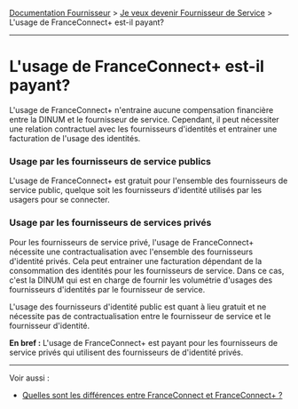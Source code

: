 [Documentation Fournisseur](../README.md) > [Je veux devenir Fournisseur de Service](../README.md#je-veux-devenir-fournisseur-de-service) > L'usage de FranceConnect+ est-il payant?

---

# L'usage de FranceConnect+ est-il payant?

L'usage de FranceConnect+ n'entraine aucune compensation financière entre la DINUM et le fournisseur de service. Cependant, il peut nécessiter une relation contractuel avec les fournisseurs d'identités et entrainer une facturation de l'usage des identités. 

### Usage par les fournisseurs de service publics

L'usage de FranceConnect+ est gratuit pour l'ensemble des fournisseurs de service public, quelque soit les fournisseurs d'identité utilisés par les usagers pour se connecter. 

### Usage par les fournisseurs de services privés

Pour les fournisseurs de service privé, l'usage de FranceConnect+ nécessite une contractualisation avec l'ensemble des fournisseurs d'identité privés. Cela peut entrainer une facturation dépendant de la consommation des identités pour les fournisseurs de service. Dans ce cas, c'est la DINUM qui est en charge de fournir les volumétrie d'usages des fournisseurs d'identités par le fournisseur de service. 

L'usage des fournisseurs d'identité public est quant à lieu gratuit et ne nécessite pas de contractualisation entre le fournisseur de service et le fournisseur d'identité. 

**En bref :** L'usage de FranceConnect+ est payant pour les fournisseurs de service privés qui utilisent des fournisseurs de d'identité privés. 

--- 

Voir aussi : 

* [Quelles sont les différences entre FranceConnect et FranceConnect+ ?](../pilotage/pilotage-differences-fc-fc%2B.md)